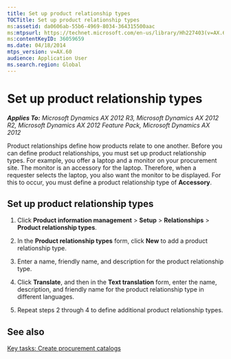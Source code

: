 ```yaml
---
title: Set up product relationship types
TOCTitle: Set up product relationship types
ms:assetid: da0606ab-55b6-4969-8034-364315500aac
ms:mtpsurl: https://technet.microsoft.com/en-us/library/Hh227403(v=AX.60)
ms:contentKeyID: 36059659
ms.date: 04/18/2014
mtps_version: v=AX.60
audience: Application User
ms.search.region: Global
---
```


# Set up product relationship types 


_**Applies To:** Microsoft Dynamics AX 2012 R3, Microsoft Dynamics AX 2012 R2, Microsoft Dynamics AX 2012 Feature Pack, Microsoft Dynamics AX 2012_

Product relationships define how products relate to one another. Before you can define product relationships, you must set up product relationship types. For example, you offer a laptop and a monitor on your procurement site. The monitor is an accessory for the laptop. Therefore, when a requester selects the laptop, you also want the monitor to be displayed. For this to occur, you must define a product relationship type of **Accessory**.

## Set up product relationship types

1.  Click **Product information management** \> **Setup** \> **Relationships** \> **Product relationship types**.

2.  In the **Product relationship types** form, click **New** to add a product relationship type.

3.  Enter a name, friendly name, and description for the product relationship type.

4.  Click **Translate**, and then in the **Text translation** form, enter the name, description, and friendly name for the product relationship type in different languages.

5.  Repeat steps 2 through 4 to define additional product relationship types.

## See also

[Key tasks: Create procurement catalogs](key-tasks-create-procurement-catalogs.md)

  


